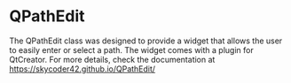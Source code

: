 # QPathEdit
The QPathEdit class was designed to provide a widget that allows the user to easily enter or select a path.
The widget comes with a plugin for QtCreator.
For more details, check the documentation at https://skycoder42.github.io/QPathEdit/
